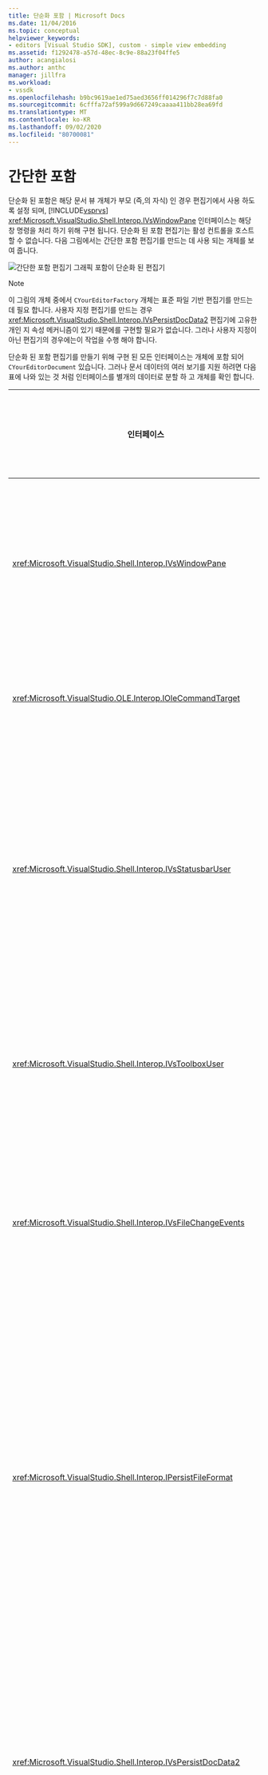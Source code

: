 ```yaml
---
title: 단순화 포함 | Microsoft Docs
ms.date: 11/04/2016
ms.topic: conceptual
helpviewer_keywords:
- editors [Visual Studio SDK], custom - simple view embedding
ms.assetid: f1292478-a57d-48ec-8c9e-88a23f04ffe5
author: acangialosi
ms.author: anthc
manager: jillfra
ms.workload:
- vssdk
ms.openlocfilehash: b9bc9619ae1ed75aed3656ff014296f7c7d88fa0
ms.sourcegitcommit: 6cfffa72af599a9d667249caaaa411bb28ea69fd
ms.translationtype: MT
ms.contentlocale: ko-KR
ms.lasthandoff: 09/02/2020
ms.locfileid: "80700081"
---
```

# <a name="simplified-embedding"></a>간단한 포함
단순화 된 포함은 해당 문서 뷰 개체가 부모 (즉,의 자식) 인 경우 편집기에서 사용 하도록 설정 되며, [!INCLUDE[vsprvs](../code-quality/includes/vsprvs_md.md)] <xref:Microsoft.VisualStudio.Shell.Interop.IVsWindowPane> 인터페이스는 해당 창 명령을 처리 하기 위해 구현 됩니다. 단순화 된 포함 편집기는 활성 컨트롤을 호스트할 수 없습니다. 다음 그림에서는 간단한 포함 편집기를 만드는 데 사용 되는 개체를 보여 줍니다.

 ![간단한 포함 편집기 그래픽](../extensibility/media/vssimplifiedembeddingeditor.gif "vsSimplifiedEmbeddingEditor") 포함이 단순화 된 편집기

> [!NOTE]
> 이 그림의 개체 중에서 `CYourEditorFactory` 개체는 표준 파일 기반 편집기를 만드는 데 필요 합니다. 사용자 지정 편집기를 만드는 경우 <xref:Microsoft.VisualStudio.Shell.Interop.IVsPersistDocData2> 편집기에 고유한 개인 지 속성 메커니즘이 있기 때문에를 구현할 필요가 없습니다. 그러나 사용자 지정이 아닌 편집기의 경우에는이 작업을 수행 해야 합니다.

 단순화 된 포함 편집기를 만들기 위해 구현 된 모든 인터페이스는 개체에 포함 되어 `CYourEditorDocument` 있습니다. 그러나 문서 데이터의 여러 보기를 지원 하려면 다음 표에 나와 있는 것 처럼 인터페이스를 별개의 데이터로 분할 하 고 개체를 확인 합니다.

|인터페이스|인터페이스 위치|기능|
|---------------|---------------------------|---------|
|<xref:Microsoft.VisualStudio.Shell.Interop.IVsWindowPane>|보기|부모 창에 대 한 연결을 제공 합니다.|
|<xref:Microsoft.VisualStudio.OLE.Interop.IOleCommandTarget>|보기|명령을 처리 합니다.|
|<xref:Microsoft.VisualStudio.Shell.Interop.IVsStatusbarUser>|보기|상태 표시줄 업데이트를 사용하도록 설정합니다.|
|<xref:Microsoft.VisualStudio.Shell.Interop.IVsToolboxUser>|보기|**도구 상자** 항목을 사용 합니다.|
|<xref:Microsoft.VisualStudio.Shell.Interop.IVsFileChangeEvents>|데이터|파일이 변경 될 때 알림을 보냅니다.|
|<xref:Microsoft.VisualStudio.Shell.Interop.IPersistFileFormat>|데이터|파일 형식에 대해 다른 이름으로 저장 기능을 사용 하도록 설정 합니다.|
|<xref:Microsoft.VisualStudio.Shell.Interop.IVsPersistDocData2>|데이터|문서에 대해 지속성을 사용하도록 설정합니다.|
|<xref:Microsoft.VisualStudio.Shell.Interop.IVsDocDataFileChangeControl>|데이터|파일 변경 이벤트 (예: 다시 로드 트리거)를 해제할 수 있습니다.|
